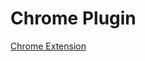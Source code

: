 # Chrome Plugin

[Chrome Extension](https://developer.chrome.google.cn/docs/extensions?authuser=6&hl=zh-cn)
